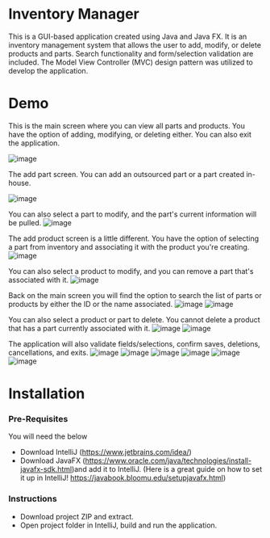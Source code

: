 # Inventory Manager

This is a GUI-based application created using Java and Java FX. It is an inventory management system that allows the user to add, modify, or delete products and parts. Search functionality and form/selection validation are included. The Model View Controller (MVC) design pattern was utilized to develop the application.

# Demo

This is the main screen where you can view all parts and products. You have the option of adding, modifying, or deleting either. You can also exit the application.

![image](https://user-images.githubusercontent.com/77899871/153315311-50186c52-29d7-47bd-818e-c82ec7969b70.png)

The add part screen. You can add an outsourced part or a part created in-house.

![image](https://user-images.githubusercontent.com/77899871/153315684-eee06f56-57f8-4323-9930-1366ad3cac5e.png)

You can also select a part to modify, and the part's current information will be pulled.
![image](https://user-images.githubusercontent.com/77899871/153315857-3db9fc91-3a46-4e4e-8908-11be0b383d59.png)

The add product screen is a little different. You have the option of selecting a part from inventory and associating it with the product you're creating.
![image](https://user-images.githubusercontent.com/77899871/153315946-24d622b5-f1a0-413b-b4a6-a5530469504f.png)

You can also select a product to modify, and you can remove a part that's associated with it.
![image](https://user-images.githubusercontent.com/77899871/153316121-4102de82-86a7-4b54-b63f-cc76bb1052b5.png)

Back on the main screen you will find the option to search the list of parts or products by either the ID or the name associated.
![image](https://user-images.githubusercontent.com/77899871/153316199-aa20d991-2699-48cc-84c8-20b2346eda39.png)
![image](https://user-images.githubusercontent.com/77899871/153316219-bb039aa8-5ad5-4fb1-a2a0-5fdef21bc137.png)

You can also select a product or part to delete. You cannot delete a product that has a part currently associated with it.
![image](https://user-images.githubusercontent.com/77899871/153316455-ef5f8e7b-2e79-4d00-9326-efa2b80ba55b.png)
![image](https://user-images.githubusercontent.com/77899871/153316467-cb9e3542-584b-4070-8889-8b4bd4120c0f.png)


The application will also validate fields/selections, confirm saves, deletions, cancellations, and exits.
![image](https://user-images.githubusercontent.com/77899871/153316305-e49c306f-096e-43cc-8480-6e3a9ab08df0.png)
![image](https://user-images.githubusercontent.com/77899871/153316340-3e1b080f-00db-4ab8-a762-eca634bf590c.png)
![image](https://user-images.githubusercontent.com/77899871/153316353-8259b2a7-1164-4d92-802d-82eb24a5ffe2.png)
![image](https://user-images.githubusercontent.com/77899871/153316372-2417f358-cca3-4334-bc87-8aac1697594e.png)
![image](https://user-images.githubusercontent.com/77899871/153316385-c47b0037-4c74-498a-b29a-554518c4fea8.png)
![image](https://user-images.githubusercontent.com/77899871/153316715-472e7e26-6e87-4b31-8590-7609308e830a.png)

# Installation

### Pre-Requisites
You will need the below 
- Download IntelliJ (https://www.jetbrains.com/idea/)
- Download JavaFX (https://www.oracle.com/java/technologies/install-javafx-sdk.html)and add it to IntelliJ. (Here is a great guide on how to set it up in IntelliJ! https://javabook.bloomu.edu/setupjavafx.html)
### Instructions
- Download project ZIP and extract.
- Open project folder in IntelliJ, build and run the application.

